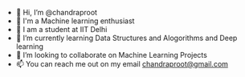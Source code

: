 - 👋 Hi, I’m @chandraproot
- 👀 I'm a Machine learning enthusiast
- 👀 I am a student at IIT Delhi
- 🌱 I’m currently learning Data Structures and Alogorithms and Deep learning
- 💞️ I’m looking to collaborate on Machine Learning Projects
- 📫 You can reach me out on my email chandraproot@gmail.com

<!---
chandraproot/chandraproot is a ✨ special ✨ repository because its `README.md` (this file) appears on your GitHub profile.
You can click the Preview link to take a look at your changes.
--->
